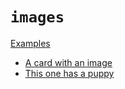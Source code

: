 # `images`

[Examples](../README.md)

- [A card with an image](../TrelloFs_Demo_Board/A_Second_List_of_Cards/A_card_with_an_image.md)
- [This one has a puppy](../TrelloFs_Demo_Board/A_Second_List_of_Cards/This_one_has_a_puppy.md)